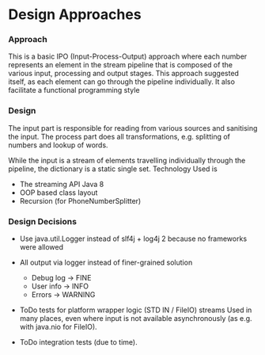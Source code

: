 # Design Approaches





### Approach

This is a  basic IPO (Input-Process-Output) approach where each number
represents an element in the stream pipeline that is composed of the various
input, processing and output stages. This approach suggested itself,
as each element can go through the pipeline individually. It  also facilitate
a functional programming style

### Design

The input part is responsible for reading from various sources and sanitising the input.
The process part does all transformations, e.g. splitting of numbers and lookup of words.

While the input is a stream of elements travelling individually through the pipeline,
the dictionary is a static single set. 
Technology Used is

- The streaming API Java 8
- OOP based class layout
- Recursion (for PhoneNumberSplitter)

### Design Decisions


- Use java.util.Logger instead of slf4j + log4j 2 because no frameworks were allowed
- All output via logger instead of finer-grained solution
    - Debug log -> FINE
    - User info -> INFO
    - Errors -> WARNING
- ToDo tests for platform wrapper logic (STD IN / FileIO)
   streams Used in many places, even where input is not available asynchronously
  (as e.g. with java.nio for FileIO).

- ToDo integration tests (due to time).


